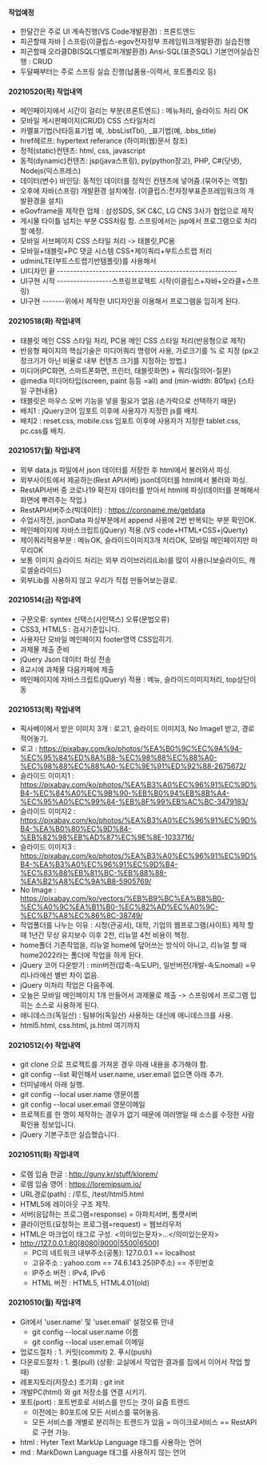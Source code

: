 #### 작업예정
- 한달간은 주로 UI 계속진행(VS Code개발환경) : 프론트엔드
- 피곤할때 자바 | 스프링(이클립스-egov전자정부 프레임워크개발환경) 실습진행
- 피곤할때 오라클DB(SQL디벨로퍼개발환경) Ansi-SQL(표준SQL) 기본언어실습진행 : CRUD
- 두달째부터는 주로 스프링 실습 진행(납품용-이력서, 포트폴리오 등)

#### 20210520(목) 작업내역
- 메인페이지에서 시간이 걸리는 부분(프론트엔드) : 메뉴처리, 슬라이드 처리 OK
- 모바일 게시판페이지(CRUD) CSS 스타일처리
- 카멜표기법(낙타등표기법 예, .bbsListTbl), _표기법(예, .bbs_title)
- href헤르프: hypertext referance (하이퍼(웹)문서 참조)
- 정적(static)컨텐츠: html, css, javascript
- 동적(dynamic)컨텐츠: jsp(java스프링), py(python장고), PHP, C#(닷넷), Nodejs(익스프레스)
- 데이터(변수) 바인딩: 동적인 데이터를 정적인 컨텐츠에 넣어줌.(묶어주는 역할)
- 오후에 자바(스프링) 개발환경 설치예정. (이클립스:전자정부표준프레임워크의 개발환경을 설치)
- eGovframe을 제작한 업체 : 삼성SDS, SK C&C, LG CNS 3사가 협업으로 제작
- 게시물 타이틀 넘치는 부분 CSS처림 함. 스프링에서는 jsp에서 프로그램으로 처리 할 예정.
- 모바일 서브페이지 CSS 스타일 처리 -> 태블릿,PC용
- 모바일+태블릿+PC 댓글 시스템 CSS+제이쿼리+부트스트랩 처리
- udminLTE(부트스트랩기반템플릿)를 사용해서 
- UI디자인 끝  --------------------------------------------------------
- UI구현 시작  -----------------스프링프로젝트 시작(이클립스+자바+오라클+스프링)
- UI구현  -------위에서 제작한 UI디자인을 이용해서 프로그램을 입히게 된다.

#### 20210518(화) 작업내역
- 태블릿 메인 CSS 스타일 처리, PC용 메인 CSS 스타일 처리(반응형으로 제작)
- 반응형 페이지의 핵심기술은 미디어쿼리 명령어 사용, 가로크기를 % 로 지정 (px고정크기가 아닌 비율로 내부 컨텐츠 크기를 지정하는 방법.)
- 미디어(PC화면, 스마트폰화면, 프린터, 태블릿화면) + 쿼리(질의어-질문)
- @media 미디어타입(screen, paint 등등 =all) and (min-width: 801px) {스타일 구현내용}
- 태블릿은 마우스 오버 기능을 넣을 필요가 없음.(손가락으로 선택하기 때문)
- 배치1 : jQuery코어 임포트 이후에 사용자가 지정한 js를 배치.
- 배치2 : reset.css, mobile.css 임포트 이후에 사용자가 지정한 tablet.css, pc.css를 배치.

#### 20210517(월) 작업내역
- 외부 data.js 파일에서 json 데이터를 저장한 후 html에서 불러와서 파싱.
- 외부사이트에서 제공하는(Rest API서버) json데이터를 html에서 불러와 파싱.
- RestAPI서버 중 코로나19 확진자 데이터를 받아서 html에 파싱(데이터를 분해해서 화면에 뿌려주는 작업.)
- RestAPI서버주소(빅데이터) : https://coroname.me/getdata
- 수업시작전, jsonData 파싱부분에서 append 사용에 2번 반복되는 부분 확인OK.
- 메인페이지에 자바스크립트(jQuery) 적용.(VS code+HTML+CSS+jQuerty)
- 제이쿼리적용부분 : 메뉴OK, 슬라이드이미지3개 처리OK, 모바일 메인페이지만 마무리OK
- 보통 이미지 슬라이드 처리는 외부 라이브러리(Lib)를 많이 사용(니보슬라이드, 캐로셀슬라이드)
- 외부Lib를 사용하지 않고 우리가 직접 만들어보는걸로.

#### 20210514(금) 작업내역
- 구문오류: syntex 신택스(사인택스) 오류(문법오류)
- CSS3, HTML5 : 검사기준입니다.
- 사용자단 모바일 메인페이지 footer영역 CSS입히기.
- 과제물 제출 준비
- jQuery Json 데이터 파싱 전송
- 8교시에 과제물 다음카페에 제출
- 메인페이지에 자바스크립트(jQuery) 적용 : 메뉴, 슬라이드이미지처리, top상단이동

#### 20210513(목) 작업내역
- 픽사베이에서 받은 이미지 3개 : 로고1, 슬라이드 이미지3, No Image1 받고, 경로 적어놓기.
- 로고 : https://pixabay.com/ko/photos/%EA%B0%9C%EC%9A%94-%EC%95%84%ED%8A%B8-%EC%98%88%EC%88%A0-%EC%98%88%EC%88%A0-%EC%9E%91%ED%92%88-2675672/
- 슬라이드 이미지1 : https://pixabay.com/ko/photos/%EA%B3%A0%EC%96%91%EC%9D%B4-%EC%84%A0%EC%9B%90-%EB%B0%94%EB%8B%A4-%EC%95%A0%EC%99%84-%EB%8F%99%EB%AC%BC-3479183/
- 슬라이드 이미지2 : https://pixabay.com/ko/photos/%EA%B3%A0%EC%96%91%EC%9D%B4-%EA%B0%80%EC%9D%84-%EB%82%98%EB%AD%87%EC%9E%8E-1033716/
- 슬라이드 이미지3 : https://pixabay.com/ko/photos/%EA%B3%A0%EC%96%91%EC%9D%B4-%EA%B3%A0%EC%96%91%EC%9D%B4-%EC%83%88%EB%81%BC-%EB%88%88-%EA%B2%A8%EC%9A%B8-5905769/
- No Image : https://pixabay.com/ko/vectors/%EB%B9%BC%EA%B8%B0-%EC%A0%9C%EA%B1%B0-%EC%82%AD%EC%A0%9C-%EC%B7%A8%EC%86%8C-38749/
- 작업폴더를 나누는 이유 : 시청(관공서), 대학, 기업의 웹프로그램(사이트) 제작 할 때 1년간 무상 유지보수 이후 2천, 리뉴얼 4천 비용이 책정.
- home폴더 기존작업을, 리뉴얼 home에 덮어쓰는 방식이 아니고, 리뉴얼 할 때 home2022라는 폴더에 작업을 하게 된다.
- jQuery 코어 다운받기 : min버전(압축-속도UP), 일반버전(개발-속도nomal) =우리나라에선 별반 차이 없음.
- jQuery 미처리 작업은 다음주에.
- 오늘은 모바일 메인페이지 1개 만들어서 과제물로 제출 -> 스프링에서 프로그램 입히는 소스로 사용하게 된다.
- 애니데스크(독일산) : 팀뷰어(독일산) 사용하는 대신에 애니데스크를 사용.
- html5.html, css.html, js.html 여기까지

#### 20210512(수) 작업내역
- git clone 으로 프로젝트를 가져온 경우 아래 내용을 추가해야 함.
- git config --list 확인해서 user.name, user.email 없으면 아래 추가.
- 터미널에서 아래 실행.
- git config --local user.name 영문이름
- git config --local user.email 영문이메일
- 프로젝트를 한 명이 제작하는 경우가 없기 때문에 여러명일 때 소스를 수정한 사람 확인용 정보입니다.
- jQuery 기본구조만 실습했습니다.

#### 20210511(화) 작업내역
- 로렘 입숨 한글 : http://guny.kr/stuff/klorem/
- 로렘 입숨 영어 : https://loremipsum.io/
- URL경로(path) : /루트, /test/html5.html
- HTML5에 레이아웃 구조 제작.
- 서버(응답하는 프로그램=response) = 아파치서버, 톰캣서버
- 클라이언트(요청하는 프로그램=request) = 웹브라우저
- HTML은 마크업이 태그로 구성. <의미있는문자>...</의미있는문자>
- http://127.0.0.1:80[8080|9000|5500|6500]
    - PC의 네트워크 내부주소(공통): 127.0.0.1 == localhost
    - 고유주소 : yahoo.com == 74.6.143.25(IP주소) == 주민번호
    - IP주소 버전 : IPv4, IPv6
    - HTML 버전 : HTML5, HTML4.01(old)

#### 20210510(월) 작업내역
- Git에서 'user.name' 및 'user.email' 설정오류 안내
    - git config --local user.name 이름
    - git config --local user.email 이메일
- 업로드절차 : 1. 커밋(commit) 2. 푸시(push)
- 다운로드절차 : 1. 풀(pull) (상황: 교실에서 작업한 결과를 집에서 이어서 작업 할 때)
- 레포지토리(저장소) 초기화 : git init
- 개발PC(html) 와 git 저장소를 연결 시키기.
- 포트(port) : 포트번호로 서비스를 만드는 것이 요즘 트렌드
    - 이전에는 80포트에 모든 서비스를 묶어놓음.
    - 모든 서비스를 개별로 분리하는 트렌드가 있음 = 마이크로서비스 == RestAPI로 구현 가능.
- html : Hyter Text MarkUp Language 태그를 사용하는 언어
- md :  MarkDown Language 태그를 사용하지 않는 언어
